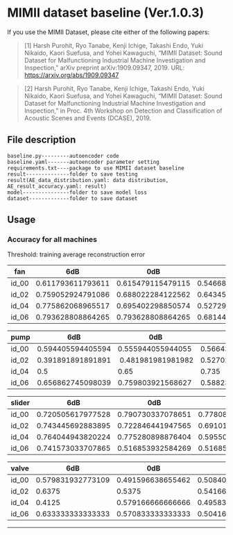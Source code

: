 # MIMII dataset baseline (Ver.1.0.3)
If you use the MIMII Dataset, please cite either of the following papers:

> [1] Harsh Purohit, Ryo Tanabe, Kenji Ichige, Takashi Endo, Yuki Nikaido, Kaori Suefusa, and Yohei Kawaguchi, “MIMII Dataset: Sound Dataset for Malfunctioning Industrial Machine Investigation and Inspection,” arXiv preprint arXiv:1909.09347, 2019. URL: https://arxiv.org/abs/1909.09347

> [2] Harsh Purohit, Ryo Tanabe, Kenji Ichige, Takashi Endo, Yuki Nikaido, Kaori Suefusa, and Yohei Kawaguchi, “MIMII Dataset: Sound Dataset for Malfunctioning Industrial Machine Investigation and Inspection,” in Proc. 4th Workshop on Detection and Classification of Acoustic Scenes and Events (DCASE), 2019.

## File description
```
baseline.py---------autoencoder code
baseline.yaml-------autoencoder parameter setting
requirements.txt----package to use MIMII dataset baseline
result--------------folder to save testing result(AE_data_distribution.yaml: data distribution, AE_result_accuracy.yaml: result)
model---------------folder to save model loss
dataset-------------folder to save dataset
```
## Usage

###   Accuracy for all machines
Threshold: training average reconstruction error

|fan	|6dB		|0dB		|-6dB     |
|-------|---------------|---------------|-----------|
|id_00	|0.611793611793611	|0.615479115479115	|0.546683046683046  |
|id_02	|0.759052924791086	|0.688022284122562	|0.643454038997214|
|id_04	|0.775862068965517	|0.695402298850574	|0.527298850574712|
|id_06	|0.793628808864265	|0.793628808864265	|0.681440443213296 |

|pump	|6dB		|0dB		|-6dB	    |
|-------|---------------|---------------|-----------|
|id_00	|0.594405594405594	|0.555944055944055	|0.566433566433566|
|id_02	|0.391891891891891	| 0.481981981981982	|0.527027027027027|
|id_04	|0.5		|0.65	|0.735	    |
|id_06	|0.656862745098039	|0.759803921568627	|0.588235294117647  |

|slider	|6dB		|0dB		|-6dB     |
|-------|---------------|---------------|-----------|
|id_00	|0.720505617977528	|0.790730337078651	|0.778089888 |
|id_02	|0.743445692883895	|0.722846441947565	|0.691011235955056|
|id_04	|0.764044943820224	|0.775280898876404	|0.595505617977528|
|id_06	|0.741573033707865	|0.516853932584269	|0.516853932584269|

|valve	|6dB		|0dB		|-6dB     |
|-------|---------------|---------------|-----------|
|id_00  |0.579831932773109	|0.491596638655462	|0.508403361344537 |
|id_02  |0.6375	|0.5375	|0.541666666666666|
|id_04  |0.4125	|0.579166666666666	|0.495833333333333|
|id_06  |0.633333333333333	|0.570833333333333	|0.504166666666666|

-------------------------------------------------------------------
